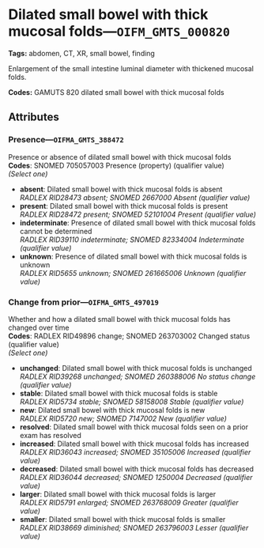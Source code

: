 # Dilated small bowel with thick mucosal folds—`OIFM_GMTS_000820`

**Tags:** abdomen, CT, XR, small bowel, finding

Enlargement of the small intestine luminal diameter with thickened mucosal folds.

**Codes:** GAMUTS 820 dilated small bowel with thick mucosal folds

## Attributes

### Presence—`OIFMA_GMTS_388472`

Presence or absence of dilated small bowel with thick mucosal folds  
**Codes**: SNOMED 705057003 Presence (property) (qualifier value)  
*(Select one)*

- **absent**: Dilated small bowel with thick mucosal folds is absent  
_RADLEX RID28473 absent; SNOMED 2667000 Absent (qualifier value)_
- **present**: Dilated small bowel with thick mucosal folds is present  
_RADLEX RID28472 present; SNOMED 52101004 Present (qualifier value)_
- **indeterminate**: Presence of dilated small bowel with thick mucosal folds cannot be determined  
_RADLEX RID39110 indeterminate; SNOMED 82334004 Indeterminate (qualifier value)_
- **unknown**: Presence of dilated small bowel with thick mucosal folds is unknown  
_RADLEX RID5655 unknown; SNOMED 261665006 Unknown (qualifier value)_

### Change from prior—`OIFMA_GMTS_497019`

Whether and how a dilated small bowel with thick mucosal folds has changed over time  
**Codes**: RADLEX RID49896 change; SNOMED 263703002 Changed status (qualifier value)  
*(Select one)*

- **unchanged**: Dilated small bowel with thick mucosal folds is unchanged  
_RADLEX RID39268 unchanged; SNOMED 260388006 No status change (qualifier value)_
- **stable**: Dilated small bowel with thick mucosal folds is stable  
_RADLEX RID5734 stable; SNOMED 58158008 Stable (qualifier value)_
- **new**: Dilated small bowel with thick mucosal folds is new  
_RADLEX RID5720 new; SNOMED 7147002 New (qualifier value)_
- **resolved**: Dilated small bowel with thick mucosal folds seen on a prior exam has resolved  
- **increased**: Dilated small bowel with thick mucosal folds has increased  
_RADLEX RID36043 increased; SNOMED 35105006 Increased (qualifier value)_
- **decreased**: Dilated small bowel with thick mucosal folds has decreased  
_RADLEX RID36044 decreased; SNOMED 1250004 Decreased (qualifier value)_
- **larger**: Dilated small bowel with thick mucosal folds is larger  
_RADLEX RID5791 enlarged; SNOMED 263768009 Greater (qualifier value)_
- **smaller**: Dilated small bowel with thick mucosal folds is smaller  
_RADLEX RID38669 diminished; SNOMED 263796003 Lesser (qualifier value)_